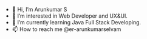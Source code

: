 - 👋 Hi, I’m Arunkumar S
- 👀 I’m interested in Web Developer and UX&UI.
- 🌱 I’m currently learning Java Full Stack Developing.
- 📫 How to reach me @er-arunkumarselvam

<!---
er-arunkumarselvam/er-arunkumarselvam is a ✨ special ✨ repository because its `README.md` (this file) appears on your GitHub profile.
You can click the Preview link to take a look at your changes.
--->
